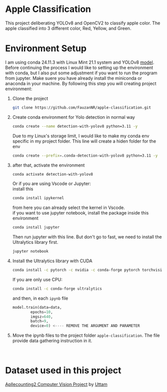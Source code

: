 # Apple Classification
This project deliberating YOLOv8 and OpenCV2 to classify apple color. The apple classified into 3 different color, Red, Yellow, and Green.

# Environment Setup

I am using conda 24.11.3 with Linux Mint 21.1 system and YOLOv8 [model](https://yolov8.com/).<br>
Before continuing the process I would like to setting up the environment with conda, but I also put some adjustment if you want to run the program from jupyter. Make suere you have already install the miniconda or anaconda in your machine. By following this step you will creating project environment:
1. Clone the project
    ```bash
    git clone https://github.com/FauzanNR/apple-classification.git
    ```
2. Create conda environment for Yolo detection in normal way

    ```bash
    conda create --name detection-with-yolov8 python=3.11 -y
    ```
    Due to my Linux's storage limit, I would like to make my conda env specific in my project folder. This line will create a hiden folder for the env
   
    ```bash
    conda create --prefix=.conda-detection-with-yolov8 python=3.11 -y
    ```

3. after that, activate the environment

    ```bash
    conda activate detection-with-yolov8
    ```
    Or if you are using Vscode or Jupyter:
    <br>
    install this
    ```bash
    conda install ipykernel
    ```
    from here you can already select the kernel in Vscode.
    <br>
    if you want to use jupyter notebook, install the package inside this environment
    ```bash
    conda install jupyter
    ```
    Then run jupyter with this line. But don't go to fast, we need to install the Ultralytics library first.
    ```bash
    jupyter notebook
    ```
    
4. Install the Ultralytics library with CUDA
    ```bash
    conda install -c pytorch -c nvidia -c conda-forge pytorch torchvision pytorch-cuda=11.8 ultralytics
    ```
    If you are only use CPU:
    ```bash
    conda install -c conda-forge ultralytics
    ```
    and then, in each ```ipynb``` file
    ```python
    model.train(data=data,
            epochs=10, 
            imgsz=640,
            batch=9,
            device=0) <---- REMOVE THE ARGUMENT AND PARAMETER
    ```

5. Move the ipynb files to the project folder ```apple-classification```. The file provide data gathering instruction in it.


<br>

# Dataset used in this project
[Apllecounting2 Computer Vision Project](https://universe.roboflow.com/uttam-ubpdc/apllecounting2-fppyk-obt8f) by [Uttam](https://universe.roboflow.com/uttam-ubpdc)
